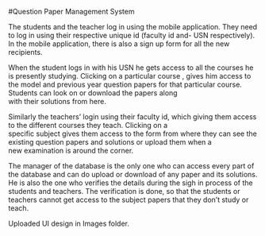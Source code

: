 #Question Paper Management System

 The students and the teacher log in using the mobile application. They need to log in using their respective unique id (faculty id and- 
 USN respectively). In the mobile application, there is also a sign up form for all the new recipients.
 
 
 When the student logs in with his USN he gets access to all the courses he is presently studying. Clicking on a particular course , gives
 him access to the model and previous year question papers for that particular course. Students can look on or download the papers along  
 with their solutions from here.
 
 
 Similarly the teachers’ login using their faculty id, which giving them access to the different courses they teach. Clicking on a    
 specific subject gives them access to the form from where they can see the existing question papers and solutions or upload them when a  
 new examination is around the corner.
 
 
 The manager of the database is the only one who can access every part of the database and can do upload or download of any paper and its 
 solutions. He is also the one who verifies the details during the sigh in process of the students and teachers. The verification is done,
 so that the students or teachers cannot get access to the subject papers that they don’t study or teach.

Uploaded UI design in Images folder.


